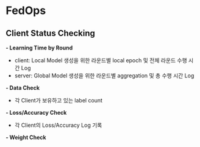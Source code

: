 # FedOps


## Client Status Checking

**- Learning Time by Round**
  - client: Local Model 생성을 위한 라운드별 local epoch 및 전체 라운드 수행 시간 Log
  - server: Global Model 생성을 위한 라운드별 aggregation 및 총 수행 시간 Log <br>

**- Data Check**
  - 각 Client가 보유하고 있는 label count <br>

**- Loss/Accuracy Check**
  - 각 Client의 Loss/Accuracy Log 기록 <br>

**- Weight Check**